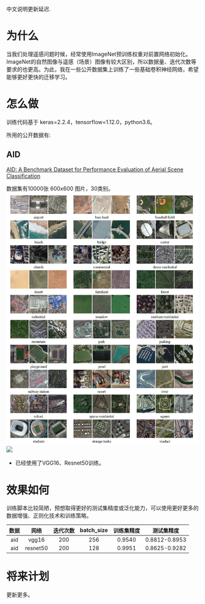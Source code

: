中文说明更新延迟.

# 为什么

当我们处理遥感问题时候，经常使用ImageNet预训练权重对前置网络初始化。ImageNet的自然图像与遥感（场景）图像有较大区别，所以数据量、迭代次数等要求的也更高。为此，我在一些公开数据集上训练了一些基础卷积神经网络，希望能够更好更快的迁移学习。

# 怎么做

训练代码基于 keras=2.2.4，tensorflow=1.12.0，python3.6。

所用的公开数据有:  
## AID
[AID: A Benchmark Dataset for Performance Evaluation of 
Aerial Scene Classification](http://captain.whu.edu.cn/WUDA-RSImg/aid.html)

数据集有10000张 600x600 图片，30类别。  
![](./others/aid-dataset.png)  
![](./others/class_count.png)

- 已经使用了VGG16、Resnet50训练。


# 效果如何

训练脚本比较简陋，预想取得更好的测试集精度或泛化能力，可以使用更好更多的数据增强、正则化技术和训练策略。

数据 | 网络 | 迭代次数 | batch_size |训练集精度  | 测试集精度
:-: | :-: | :-: | :-: | :-: | :-:
aid | vgg16 | 200 | 256 | 0.9540 | 0.8812-0.8953
aid | resnet50 | 200 | 128 | 0.9951 | 0.8625-0.9282

# 将来计划

更新更多。
